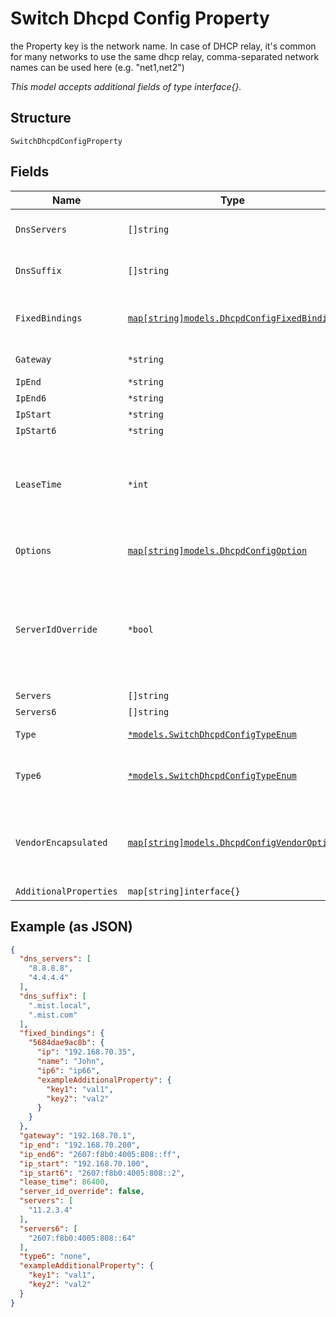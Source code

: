 
# Switch Dhcpd Config Property

the Property key is the network name. In case of DHCP relay, it's common for many networks to use the same dhcp relay, comma-separated network names can be used here (e.g. "net1,net2")

*This model accepts additional fields of type interface{}.*

## Structure

`SwitchDhcpdConfigProperty`

## Fields

| Name | Type | Tags | Description |
|  --- | --- | --- | --- |
| `DnsServers` | `[]string` | Optional | If `type`==`server` or `type6`==`server` - optional, if not defined, system one will be used |
| `DnsSuffix` | `[]string` | Optional | If `type`==`server` or `type6`==`server` - optional, if not defined, system one will be used |
| `FixedBindings` | [`map[string]models.DhcpdConfigFixedBinding`](../../doc/models/dhcpd-config-fixed-binding.md) | Optional | If `type`==`server` or `type6`==`server`. Property key is the MAC Address. Format is `[0-9a-f]{12}` (e.g. "5684dae9ac8b") |
| `Gateway` | `*string` | Optional | If `type`==`server`  - optional, `ip` will be used if not provided |
| `IpEnd` | `*string` | Optional | If `type`==`server` |
| `IpEnd6` | `*string` | Optional | If `type6`==`server` |
| `IpStart` | `*string` | Optional | If `type`==`server` |
| `IpStart6` | `*string` | Optional | If `type6`==`server` |
| `LeaseTime` | `*int` | Optional | In seconds, lease time has to be between 3600 [1hr] - 604800 [1 week], default is 86400 [1 day]<br><br>**Default**: `86400`<br><br>**Constraints**: `>= 3600`, `<= 604800` |
| `Options` | [`map[string]models.DhcpdConfigOption`](../../doc/models/dhcpd-config-option.md) | Optional | If `type`==`server` or `type6`==`server`. Property key is the DHCP option number |
| `ServerIdOverride` | `*bool` | Optional | `server_id_override`==`true` means the device, when acts as DHCP relay and forwards DHCP responses from DHCP server to clients,<br>should overwrite the Sever Identifier option (i.e. DHCP option 54) in DHCP responses with its own IP address.<br><br>**Default**: `false` |
| `Servers` | `[]string` | Optional | If `type`==`relay` |
| `Servers6` | `[]string` | Optional | If `type6`==`relay` |
| `Type` | [`*models.SwitchDhcpdConfigTypeEnum`](../../doc/models/switch-dhcpd-config-type-enum.md) | Optional | enum: `none`, `relay` (DHCP Relay), `server` (DHCP Server) |
| `Type6` | [`*models.SwitchDhcpdConfigTypeEnum`](../../doc/models/switch-dhcpd-config-type-enum.md) | Optional | enum: `none`, `relay` (DHCP Relay), `server` (DHCP Server)<br><br>**Default**: `"none"` |
| `VendorEncapsulated` | [`map[string]models.DhcpdConfigVendorOption`](../../doc/models/dhcpd-config-vendor-option.md) | Optional | If `type`==`server` or `type6`==`server`. Property key is <enterprise number>:<sub option code>, with<br><br>* enterprise number: 1-65535 (https://www.iana.org/assignments/enterprise-numbers/enterprise-numbers)<br>* sub option code: 1-255, sub-option code' |
| `AdditionalProperties` | `map[string]interface{}` | Optional | - |

## Example (as JSON)

```json
{
  "dns_servers": [
    "8.8.8.8",
    "4.4.4.4"
  ],
  "dns_suffix": [
    ".mist.local",
    ".mist.com"
  ],
  "fixed_bindings": {
    "5684dae9ac8b": {
      "ip": "192.168.70.35",
      "name": "John",
      "ip6": "ip66",
      "exampleAdditionalProperty": {
        "key1": "val1",
        "key2": "val2"
      }
    }
  },
  "gateway": "192.168.70.1",
  "ip_end": "192.168.70.200",
  "ip_end6": "2607:f8b0:4005:808::ff",
  "ip_start": "192.168.70.100",
  "ip_start6": "2607:f8b0:4005:808::2",
  "lease_time": 86400,
  "server_id_override": false,
  "servers": [
    "11.2.3.4"
  ],
  "servers6": [
    "2607:f8b0:4005:808::64"
  ],
  "type6": "none",
  "exampleAdditionalProperty": {
    "key1": "val1",
    "key2": "val2"
  }
}
```

